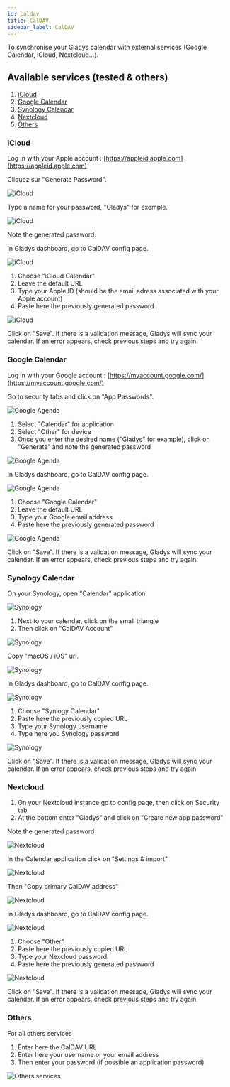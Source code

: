 ```yaml
---
id: caldav
title: CalDAV
sidebar_label: CalDAV
---
```


To synchronise your Gladys calendar with external services (Google Calendar, iCloud, Nextcloud...).

## Available services (tested & others)
1. [iCloud](#icloud)
2. [Google Calendar](#google-calendar)
3. [Synology Calendar](#synology-calendar)
4. [Nextcloud](#nextcloud)
4. [Others](#others)

### iCloud

Log in with your Apple account : [https://appleid.apple.com](https://appleid.apple.com)

Cliquez sur "Generate Password".

![iCloud](/en/img/docs/configuration/caldav/apple_1_app_password.png)

Type a name for your password, "Gladys" for exemple.

![iCloud](/en/img/docs/configuration/caldav/apple_2_password_modal.png)

Note the generated password.

In Gladys dashboard, go to CalDAV config page.

![iCloud](/en/img/docs/configuration/caldav/apple_3_integration.png)

1. Choose "iCloud Calendar"
2. Leave the default URL
3. Type your Apple ID (should be the email adress associated with your Apple account)
4. Paste here the previously generated password

![iCloud](/en/img/docs/configuration/caldav/apple_4_apple_config.png)

Click on "Save". If there is a validation message, Gladys will sync your calendar. If an error appears, check previous steps and try again.

### Google Calendar

Log in with your Google account : [https://myaccount.google.com/](https://myaccount.google.com/)

Go to security tabs and click on "App Passwords".

![Google Agenda](/en/img/docs/configuration/caldav/google_1_app_password.png)

1. Select "Calendar" for application
2. Select "Other" for device
3. Once you enter the desired name ("Gladys" for example), click on "Generate" and note the generated password

![Google Agenda](/en/img/docs/configuration/caldav/google_2_generate.png)

In Gladys dashboard, go to CalDAV config page.

![Google Agenda](/en/img/docs/configuration/caldav/apple_3_integration.png)

1. Choose "Google Calendar"
2. Leave the default URL
3. Type your Google email address
4. Paste here the previously generated password

![Google Agenda](/en/img/docs/configuration/caldav/google_4_google_config.png)

Click on "Save". If there is a validation message, Gladys will sync your calendar. If an error appears, check previous steps and try again.

### Synology Calendar

On your Synology, open "Calendar" application.

![Synology](/en/img/docs/configuration/caldav/synology_1_app_calendar.png)

1. Next to your calendar, click on the small triangle
2. Then click on "CalDAV Account"

![Synology](/en/img/docs/configuration/caldav/synology_2_app_calendar.png)

Copy "macOS / iOS" url.

![Synology](/en/img/docs/configuration/caldav/synology_3_calendar_url.png)

In Gladys dashboard, go to CalDAV config page.

![Synology](/en/img/docs/configuration/caldav/apple_3_integration.png)

1. Choose "Synlogy Calendar"
2. Paste here the previously copied URL
3. Type your Synology username
4. Type here you Synology password

![Synology](/en/img/docs/configuration/caldav/apple_4_apple_config.png)

Click on "Save". If there is a validation message, Gladys will sync your calendar. If an error appears, check previous steps and try again.

### Nextcloud

1. On your Nextcloud instance go to config page, then click on Security tab
2. At the bottom enter "Gladys" and click on "Create new app password"

Note the generated password

![Nextcloud](/en/img/docs/configuration/caldav/nextcloud_1_app_password.png)

In the Calendar application click on "Settings & import"

![Nextcloud](/en/img/docs/configuration/caldav/nextcloud_2_config.png)

Then "Copy primary CalDAV address"

![Nextcloud](/en/img/docs/configuration/caldav/nextcloud_3_config_url.png)

In Gladys dashboard, go to CalDAV config page.

![Nextcloud](/en/img/docs/configuration/caldav/apple_3_integration.png)

1. Choose "Other"
2. Paste here the previously copied URL
3. Type your Nexcloud password
4. Paste here the previously generated password

![Nextcloud](/en/img/docs/configuration/caldav/apple_4_apple_config.png)

Click on "Save". If there is a validation message, Gladys will sync your calendar. If an error appears, check previous steps and try again.

### Others

For all others services

1. Enter here the CalDAV URL
2. Enter here your username or your email address
3. Then enter your password (if possible an application password)

![Others services](/en/img/docs/configuration/caldav/other_config.png)